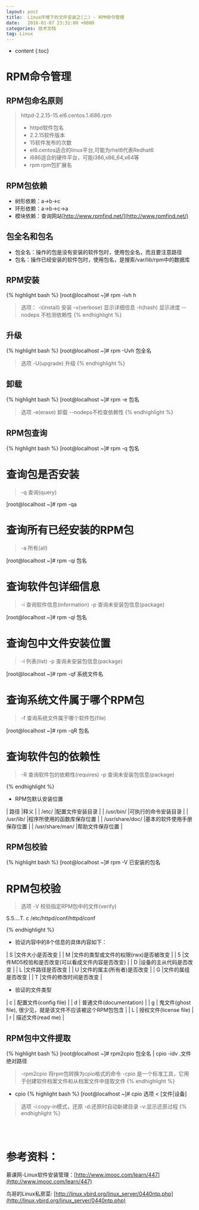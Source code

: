 ```yaml
---
layout: post
title:  Linux环境下的文件安装之(二) - RPM命令管理
date:   2016-01-07 23:31:00 +0800
categories: 技术文档
tag: Linux
---
```


* content
{:toc}


RPM命令管理
==============================

RPM包命名原则
------------------------------

> httpd-2.2.15-15.el6.centos.1.i686.rpm <br>
> - httpd软件包名 <br>
> - 2.2.15软件版本 <br>
> - 15软件发布的次数 <br>
> - el6.centos适合的linux平台,可能为rhel6代表Redhat6 <br>
> - i686适合的硬件平台，可能i386,x86_64,x64等 <br>
> - rpm rpm包扩展名

RPM包依赖
------------------------------

+ 树形依赖：a->b->c
+ 环形依赖：a->b->c->a
+ 模块依赖：查询网站[http://www.rpmfind.net/](http://www.rpmfind.net/)

包全名和包名
------------------------------

+ 包全名：操作的包是没有安装的软件包时，使用包全名，而且要注意路径
+ 包名：操作已经安装的软件包时，使用包名，是搜索/var/lib/rpm中的数据库

RPM安装
------------------------------

{% highlight bash %}
[root@localhost ~]# rpm -ivh h
> 选项：
> -i(install) 安装
> -v(verbose) 显示详细信息
> -h(hash) 显示进度
> --nodeps 不检测依赖性
{% endhighlight %}

升级
------------------------------

{% highlight bash %}
[root@localhost ~]# rpm -Uvh 包全名
> 选项
> -U(upgrade) 升级
{% endhighlight %}

卸载
------------------------------

{% highlight bash %}
[root@localhost ~]# rpm -e 包名
> 选项
> -e(erase) 卸载
> --nodeps不检查依赖性
{% endhighlight %}

RPM包查询
------------------------------
{% highlight bash %}
[root@localhost ~]# rpm -q 包名
# 查询包是否安装
> -q 查询(query)

[root@localhost ~]# rpm -qa
# 查询所有已经安装的RPM包
> -a 所有(all)

[root@localhost ~]# rpm -qi 包名
# 查询软件包详细信息
> -i 查询软件信息(information)
> -p 查询未安装包信息(package)

[root@localhost ~]# rpm -ql 包名
# 查询包中文件安装位置
> -l 列表(list)
> -p 查询未安装包信息(package)

[root@localhost ~]# rpm -qf 系统文件名
# 查询系统文件属于哪个RPM包
> -f 查询系统文件属于哪个软件包(file)

[root@localhost ~]# rpm -qR 包名
# 查询软件包的依赖性
> -R 查询软件包的依赖性(requires)
> -p 查询未安装包信息(package)

{% endhighlight %}

+ RPM包默认安装位置

|	路径			|释义						|
|	/etc/			|配置文件安装目录			|
|	/usr/bin/		|可执行的命令安装目录		|
|	/usr/lib/		|程序所使用的函数库保存位置	|
|	/usr/share/doc/	|基本的软件使用手册保存位置	|
|	/usr/share/man/	|帮助文件保存位置			|

RPM包校验
------------------------------

{% highlight bash %}
[root@localhost ~]# rpm -V 已安装的包名
# RPM包校验
> 选项
> -V 校验指定RPM包中的文件(verify)

S.5....T.  c /etc/httpd/conf/httpd/conf

{% endhighlight %}

+ 验证内容中的8个信息的具体内容如下：

|	S |文件大小是否改变									|
|	M |文件的类型或文件的权限(rwx)是否被改变			|
|	5 |文件MD5校验和是否改变(可以看成文件内容是否改变)	|
|	D |设备的主从代码是否改变 							|
|	L |文件路径是否改变   								|
|	U |文件的属主(所有者)是否改变 						|
|	G |文件的属组是否改变 								|
|	T |文件的修改时间是否改变							|

+ 验证的文件类型

| c | 配置文件(config file) 										|
| d | 普通文件(documentation) 										|
| g | 鬼文件(ghost file), 很少见，就是该文件不应该被这个RPM包包含 	|
| L | 授权文件(license file) 										|
| r | 描述文件(read me) 											|


RPM包中文件提取
------------------------------

{% highlight bash %}
[root@localhost ~]# rpm2cpio 包全名 | cpio -idv .文件绝对路径
> -rpm2cpio 将rpm包转换为cpio格式的命令
> -cpio 是一个标准工具，它用于创建软件档案文件和从档案文件中提取文件
{% endhighlight %}

+ cpio
{% highlight bash %}
[root@localhost ~]# cpio 选项 < [文件|设备]
> 选项
> -i:copy-in模式，还原
> -d:还原时自动新建目录
> -v:显示还原过程
{% endhighlight %}


<br />
<br />

参考资料：
===========================

慕课网-Linux软件安装管理：[http://www.imooc.com/learn/447](http://www.imooc.com/learn/447)

鸟哥的Linux私房菜: [http://linux.vbird.org/linux_server/0440ntp.php](http://linux.vbird.org/linux_server/0440ntp.php)

<br />
<br />